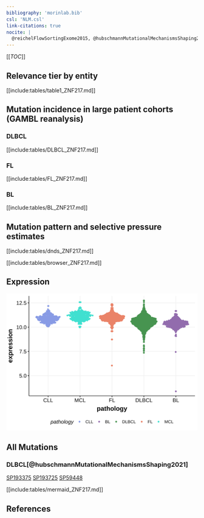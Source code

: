 ```yaml
---
bibliography: 'morinlab.bib'
csl: 'NLM.csl'
link-citations: true
nocite: |
  @reichelFlowSortingExome2015, @hubschmannMutationalMechanismsShaping2021
---
```

[[_TOC_]]


## Relevance tier by entity

[[include:tables/table1_ZNF217.md]]

## Mutation incidence in large patient cohorts (GAMBL reanalysis)

### DLBCL
[[include:tables/DLBCL_ZNF217.md]]

### FL
[[include:tables/FL_ZNF217.md]]

### BL
[[include:tables/BL_ZNF217.md]]

## Mutation pattern and selective pressure estimates

[[include:tables/dnds_ZNF217.md]]




[[include:tables/browser_ZNF217.md]]

## Expression
![](images/gene_expression/ZNF217_by_pathology.svg)
<!-- ORIGIN: reichelFlowSortingExome2015a -->
<!-- DLBCL: hubschmannMutationalMechanismsShaping2021b -->
<!-- PMBL: reichelFlowSortingExome2015a -->

## All Mutations

### DLBCL[@hubschmannMutationalMechanismsShaping2021]

[SP193375](https://www.bcgsc.ca/downloads/morinlab/GAMBL/MALY/SP193375.html)
[SP193725](https://www.bcgsc.ca/downloads/morinlab/GAMBL/MALY/SP193725.html)
[SP59448](https://www.bcgsc.ca/downloads/morinlab/GAMBL/MALY/SP59448.html)

[[include:tables/mermaid_ZNF217.md]]

## References
